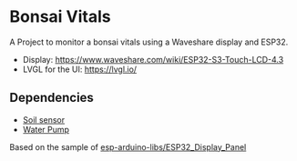 # Bonsai Vitals

A Project to monitor a bonsai vitals using a Waveshare display and ESP32.

* Display: https://www.waveshare.com/wiki/ESP32-S3-Touch-LCD-4.3
* LVGL for the UI: https://lvgl.io/

## Dependencies

* [Soil sensor](https://www.amazon.com/gp/product/B093V62VXD/ref=ppx_yo_dt_b_search_asin_title?ie=UTF8&psc=1)
* [Water Pump](https://www.amazon.com/gp/product/B093V62VXD/ref=ppx_yo_dt_b_search_asin_title?ie=UTF8&psc=1)


Based on the sample of [esp-arduino-libs/ESP32_Display_Panel](https://github.com/esp-arduino-libs/ESP32_Display_Panel)